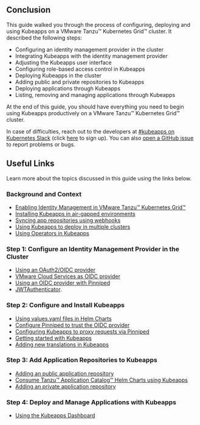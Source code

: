 ## Conclusion

This guide walked you through the process of configuring, deploying and using Kubeapps on a VMware Tanzu™ Kubernetes Grid™ cluster. It described the following steps:

- Configuring an identity management provider in the cluster
- Integrating Kubeapps with the identity management provider
- Adjusting the Kubeapps user interface
- Configuring role-based access control in Kubeapps
- Deploying Kubeapps in the cluster
- Adding public and private repositories to Kubeapps
- Deploying applications through Kubeapps
- Listing, removing and managing applications through Kubeapps

At the end of this guide, you should have everything you need to begin using Kubeapps productively on a VMware Tanzu™ Kubernetes Grid™ cluster.

In case of difficulties, reach out to the developers at [#kubeapps on Kubernetes Slack](https://kubernetes.slack.com/messages/kubeapps) (click [here](https://slack.k8s.io) to sign up). You can also [open a GitHub issue](https://github.com/vmware-tanzu/kubeapps/issues/new) to report problems or bugs.

## Useful Links

Learn more about the topics discussed in this guide using the links below.

### Background and Context

- [Enabling Identity Management in VMware Tanzu™ Kubernetes Grid™](https://docs.vmware.com/en/VMware-Tanzu-Kubernetes-Grid/1.3/vmware-tanzu-kubernetes-grid-13/GUID-mgmt-clusters-enabling-id-mgmt.html)
- [Installing Kubeapps in air-gapped environments](https://github.com/vmware-tanzu/kubeapps/blob/site-new/site/content/docs/latest/howto/offline-installation.md)
- [Syncing app repositories using webhooks](https://github.com/vmware-tanzu/kubeapps/blob/site-new/site/content/docs/latest/howto/syncing-apprepository-webhook.md)
- [Using Kubeapps to deploy in multiple clusters](https://github.com/vmware-tanzu/kubeapps/blob/site-new/site/content/docs/latest/howto/deploying-to-multiple-clusters.md)
- [Using Operators in Kubeapps](https://github.com/vmware-tanzu/kubeapps/blob/site-new/site/content/docs/latest/tutorials/operators.md)

### Step 1: Configure an Identity Management Provider in the Cluster

- [Using an OAuth2/OIDC provider](https://github.com/vmware-tanzu/kubeapps/blob/site-new/site/content/docs/latest/tutorials/using-an-OIDC-provider.md)
- [VMware Cloud Services as OIDC provider](https://github.com/vmware-tanzu/kubeapps/blob/site-new/site/content/docs/latest/tutorials/using-an-OIDC-provider.md#vmware-cloud-services)
- [Using an OIDC provider with Pinniped](https://github.com/vmware-tanzu/kubeapps/blob/site-new/site/content/docs/latest/howto/OIDC/using-an-OIDC-provider-with-pinniped.md)
- [JWTAuthenticator](https://pinniped.dev/docs/howto/configure-concierge-jwt/).

### Step 2: Configure and Install Kubeapps

- [Using values.yaml files in Helm Charts](https://helm.sh/docs/chart_template_guide/values_files/)
- [Configure Pinniped to trust the OIDC provider](https://github.com/vmware-tanzu/kubeapps/blob/site-new/site/content/docs/latest/howto/OIDC/using-an-OIDC-provider-with-pinniped.md#configure-pinniped-to-trust-your-oidc-identity-provider)
- [Configuring Kubeapps to proxy requests via Pinniped](https://github.com/vmware-tanzu/kubeapps/blob/site-new/site/content/docs/latest/howto/OIDC/using-an-OIDC-provider-with-pinniped.md#configuring-kubeapps-to-proxy-requests-via-pinniped)
- [Getting started with Kubeapps](https://github.com/vmware-tanzu/kubeapps/blob/site-new/site/content/docs/latest/tutorials/getting-started.md)
- [Adding new translations in Kubeapps](https://github.com/vmware-tanzu/kubeapps/blob/site-new/site/content/docs/latest/reference/translations/translate-kubeapps.md)

### Step 3: Add Application Repositories to Kubeapps

- [Adding an public application repository](https://github.com/vmware-tanzu/kubeapps/blob/site-new/site/content/docs/latest/howto/dashboard.md)
- [Consume Tanzu™ Application Catalog™ Helm Charts using Kubeapps](https://docs.vmware.com/en/VMware-Application-Catalog/services/main/GUID-using-consume-kubeapps.html)
- [Adding an private application repository](https://github.com/vmware-tanzu/kubeapps/blob/site-new/site/content/docs/latest/howto/private-app-repository.md)

### Step 4: Deploy and Manage Applications with Kubeapps

- [Using the Kubeapps Dashboard](https://github.com/vmware-tanzu/kubeapps/blob/site-new/site/content/docs/latest/howto/dashboard.md)

